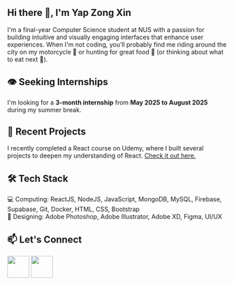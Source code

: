 ## Hi there 👋, I'm Yap Zong Xin
I'm a final-year Computer Science student at NUS with a passion for building intuitive and visually engaging interfaces that enhance user experiences.
When I'm not coding, you’ll probably find me riding around the city on my motorcycle 🛵 or hunting for great food 🍔 (or thinking about what to eat next 🤔).

## 👁️ Seeking Internships
I'm looking for a **3-month internship** from **May 2025 to August 2025** during my summer break.

## 🌱 Recent Projects
I recently completed a React course on Udemy, where I built several projects to deepen my understanding of React. <a href="">Check it out here.</a>

## 🛠️ Tech Stack
💻 Computing: ReactJS, NodeJS, JavaScript, MongoDB, MySQL, Firebase, Supabase, Git, Docker, HTML, CSS, Bootstrap <br />
🎨 Designing: Adobe Photoshop, Adobe Illustrator, Adobe XD, Figma, UI/UX

## 📫 Let's Connect
[<img src="https://cdn-icons-png.flaticon.com/512/2250/2250206.png" style="height: 50px" />](mailto:yapzongxin@hotmail.com)
<a href="https://www.linkedin.com/in/yapzongxin"><img src="https://upload.wikimedia.org/wikipedia/commons/thumb/c/ca/LinkedIn_logo_initials.png/600px-LinkedIn_logo_initials.png?20140125013055" style="height: 50px" /></a>

<!--
**yap-zong-xin/yap-zong-xin** is a ✨ _special_ ✨ repository because its `README.md` (this file) appears on your GitHub profile.

Here are some ideas to get you started:

- 🔭 I’m currently working on ...
- 🌱 I’m currently learning ...
- 👯 I’m looking to collaborate on ...
- 🤔 I’m looking for help with ...
- 💬 Ask me about ...
- 📫 How to reach me: ...
- 😄 Pronouns: ...
- ⚡ Fun fact: ...
-->
